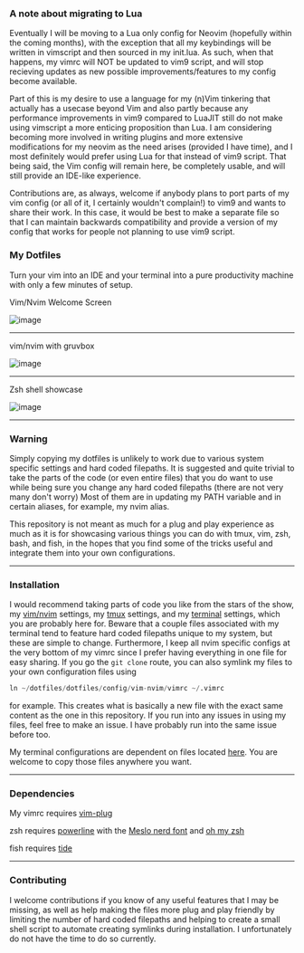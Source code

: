 ### A note about migrating to Lua

Eventually I will be moving to a Lua only config for Neovim (hopefully within the coming months), with the exception that all my keybindings will be written in vimscript and then sourced in my init.lua. As such, when that happens, my vimrc will NOT be updated to vim9 script, and will stop recieving updates as new possible improvements/features to my config become available. 

Part of this is my desire to use a language for my (n)Vim tinkering that actually has a usecase beyond Vim and also partly because any performance improvements in vim9 compared to LuaJIT still do not make using vimscript a more enticing proposition than Lua. I am considering becoming more involved in writing plugins and more extensive modifications for my neovim as the need arises (provided I have time), and I most definitely would prefer using Lua for that instead of vim9 script. That being said, the Vim config will remain here, be completely usable, and will still provide an IDE-like experience. 

Contributions are, as always, welcome if anybody plans to port parts of my vim config (or all of it, I certainly wouldn't complain!) to vim9 and wants to share their work. In this case, it would be best to make a separate file so that I can maintain backwards compatibility and provide a version of my config that works for people not planning to use vim9 script.

### My Dotfiles


Turn your vim into an IDE and your terminal into a pure productivity machine with only a few minutes of setup.

Vim/Nvim Welcome Screen


![image](https://user-images.githubusercontent.com/55164602/172945445-c99092f1-e42f-46af-974b-e9110c8308da.png)

<hr />

vim/nvim with gruvbox

![image](https://user-images.githubusercontent.com/55164602/174918698-5f9a2ac3-ed01-48db-ab80-0cb54dae6b25.png)

<hr />

Zsh shell showcase

![image](https://user-images.githubusercontent.com/55164602/172946091-1782a47a-b086-40f5-9cc0-4db7e409b675.png)

<hr />

### Warning
Simply copying my dotfiles is unlikely to work due to various system specific settings and hard coded filepaths. It is suggested and quite trivial to take the parts of the code (or even entire files) that you do want to use while being sure you change any hard coded filepaths (there are not very many don't worry) Most of them are in updating my PATH variable and in certain aliases, for example, my nvim alias.

This repository is not meant as much for a plug and play experience as much as it is for showcasing various things you can do with tmux, vim, zsh, bash, and fish, in the hopes that you find some of the tricks useful and integrate them into your own configurations.

<hr />

### Installation

I would recommend taking parts of code you like from the stars of the show, my [vim/nvim](https://github.com/pgosar/useful-things/tree/main/dotfiles/config/vim-nvim/) settings, my [tmux](https://github.com/pgosar/useful-things/tree/main/dotfiles/config/tmux.conf) settings, and my [terminal](https://github.com/pgosar/useful-things/tree/main/dotfiles/config/shells) settings, which you are probably here for. Beware that a couple files associated with my terminal tend to feature hard coded filepaths unique to my system, but these are simple to change. Furthermore, I keep all nvim specific configs at the very bottom of my vimrc since I prefer having everything in one file for easy sharing.
If you go the ```git clone``` route, you can also symlink my files to your own configuration files using
``` python
ln ~/dotfiles/dotfiles/config/vim-nvim/vimrc ~/.vimrc
```
for example. This creates what is basically a new file with the exact same content as the one in this repository. If you run into any issues in using my files, feel free to make an issue. I have probably run into the same issue before too.

My terminal configurations are dependent on files located [here](https://github.com/pgosar/useful-things/tree/main/dotfiles/other). You are welcome to copy those files anywhere you want.
<hr />

### Dependencies
My vimrc requires [vim-plug](https://github.com/junegunn/vim-plug)

zsh requires [powerline](powerline/powerline) with the [Meslo nerd font](https://github.com/ryanoasis/nerd-fonts) and [oh my zsh](https://github.com/ohmyzsh/ohmyzsh)

fish requires [tide](https://github.com/ilanCosman/tide)

<hr />

### Contributing
I welcome contributions if you know of any useful features that I may be
missing, as well as help making the files more plug and play friendly by
limiting the number of hard coded filepaths and helping to create a small shell
script to automate creating symlinks during installation. I unfortunately do not
have the time to do so currently.
